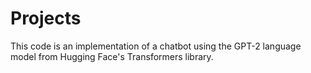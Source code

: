 # Projects
This code is an implementation of a chatbot using the GPT-2 language model from Hugging Face's Transformers library.
